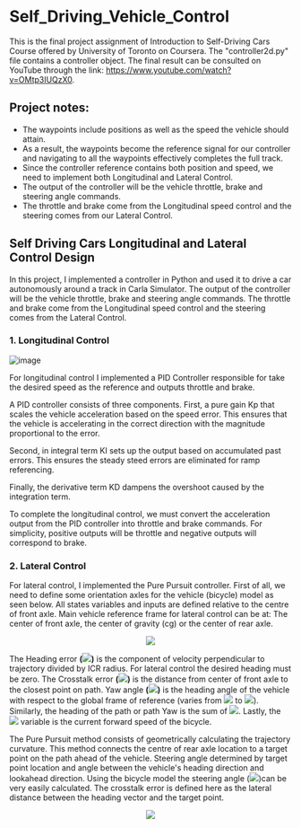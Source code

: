 # Self_Driving_Vehicle_Control

This is the final project assignment of Introduction to Self-Driving Cars Course offered by University of Toronto on Coursera. The "controller2d.py" file contains a controller object. The final result can be consulted on YouTube through the link: https://www.youtube.com/watch?v=OMtp3IUQzX0.

## Project notes:

* The waypoints include positions as well as the speed the vehicle should attain.
* As a result, the waypoints become the reference signal for our controller and navigating to all the waypoints effectively completes the full track.
* Since the controller reference contains both position and speed, we need to implement both Longitudinal and Lateral Control.
* The output of the controller will be the vehicle throttle, brake and steering angle commands.
* The throttle and brake come from the Longitudinal speed control and the steering comes from our Lateral Control.

## Self Driving Cars Longitudinal and Lateral Control Design
In this project, I implemented a controller in Python and used it to drive a car autonomously around a track in Carla Simulator. The output of the controller will be the vehicle throttle, brake and steering angle commands. The throttle and brake come from the Longitudinal speed control and the steering comes from the Lateral Control.

### 1. Longitudinal Control
![image](https://github.com/mattsousaa/Self_Driving_Vehicle_Control/blob/master/images/pid_longitudinal.png)

For longitudinal control I implemented a PID Controller responsible for take the desired speed as the reference and outputs throttle and brake.

A PID controller consists of three components. First, a pure gain Kp that scales the vehicle acceleration based on the speed error. This ensures that the vehicle is accelerating in the correct direction with the magnitude proportional to the error.

Second, in integral term KI sets up the output based on accumulated past errors. This ensures the steady steed errors are eliminated for ramp referencing.

Finally, the derivative term KD dampens the overshoot caused by the integration term.

To complete the longitudinal control, we must convert the acceleration output from the PID controller into throttle and brake commands. For simplicity, positive outputs will be throttle and negative outputs will correspond to brake.

### 2. Lateral Control

For lateral control, I implemented the Pure Pursuit controller. First of all, we need to define some orientation axles for the vehicle (bicycle) model as seen below. All states variables and inputs are defined relative to the centre of front axle. Main vehicle reference frame for lateral control can be at: The center of front axle, the center of gravity (cg) or the center of rear axle.

<p align="center">
<img src="https://github.com/mattsousaa/Self_Driving_Vehicle_Control/blob/master/images/car_axles.png"/>
</p>

The Heading error **(<img src="https://render.githubusercontent.com/render/math?math=\psi">)**  is the component of velocity perpendicular to trajectory divided by ICR radius. For lateral control the desired heading must be zero. The Crosstalk error **(<img src="https://render.githubusercontent.com/render/math?math=e">)** is the distance from center of front axle to the closest point on path. Yaw angle **(<img src="https://render.githubusercontent.com/render/math?math=\theta_c">)** is the heading angle of the vehicle with respect to the global frame of reference (varies from **<img src="https://render.githubusercontent.com/render/math?math=-\pi">** to **<img src="https://render.githubusercontent.com/render/math?math=-\pi">**). Similarly, the heading of the path or path Yaw is the sum of **<img src="https://render.githubusercontent.com/render/math?math=\psi %2B\theta_c">**. Lastly, the **<img src="https://render.githubusercontent.com/render/math?math=v">** variable is the current forward speed of the bicycle.

The Pure Pursuit method consists of geometrically calculating the trajectory curvature. This method connects the centre of rear axle location to a target point on the path ahead of the vehicle. Steering angle determined by target point location and angle between the vehicle's heading direction and lookahead direction. Using the bicycle model the steering angle (**<img src="https://render.githubusercontent.com/render/math?math=\delta">**)can be very easily calculated. The crosstalk error is defined here as the lateral distance between the heading vector and the target point.

<p align="center">
<img src="https://github.com/mattsousaa/Self_Driving_Vehicle_Control/blob/master/images/longitudinal.png"/>
</p>






